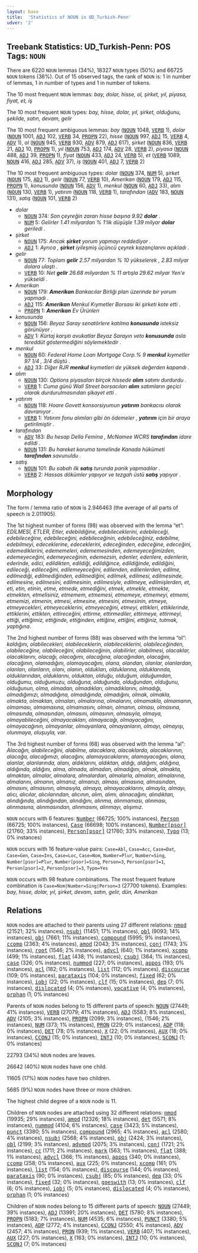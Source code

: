 ```yaml
---
layout: base
title:  'Statistics of NOUN in UD_Turkish-Penn'
udver: '2'
---
```


## Treebank Statistics: UD_Turkish-Penn: POS Tags: `NOUN`

There are 6220 `NOUN` lemmas (34%), 18327 `NOUN` types (50%) and 66725 `NOUN` tokens (36%).
Out of 15 observed tags, the rank of `NOUN` is: 1 in number of lemmas, 1 in number of types and 1 in number of tokens.

The 10 most frequent `NOUN` lemmas: <em>bay, dolar, hisse, ol, şirket, yıl, piyasa, fiyat, et, iş</em>

The 10 most frequent `NOUN` types:  <em>bay, hisse, dolar, yıl, şirket, olduğunu, şekilde, satın, devam, gelir</em>

The 10 most frequent ambiguous lemmas: <em>bay</em> (<tt><a href="tr_penn-pos-NOUN.html">NOUN</a></tt> 1048, <tt><a href="tr_penn-pos-VERB.html">VERB</a></tt> 1), <em>dolar</em> (<tt><a href="tr_penn-pos-NOUN.html">NOUN</a></tt> 1001, <tt><a href="tr_penn-pos-ADJ.html">ADJ</a></tt> 102, <tt><a href="tr_penn-pos-VERB.html">VERB</a></tt> 34, <tt><a href="tr_penn-pos-PROPN.html">PROPN</a></tt> 22), <em>hisse</em> (<tt><a href="tr_penn-pos-NOUN.html">NOUN</a></tt> 997, <tt><a href="tr_penn-pos-ADJ.html">ADJ</a></tt> 15, <tt><a href="tr_penn-pos-VERB.html">VERB</a></tt> 4, <tt><a href="tr_penn-pos-ADV.html">ADV</a></tt> 1), <em>ol</em> (<tt><a href="tr_penn-pos-NOUN.html">NOUN</a></tt> 945, <tt><a href="tr_penn-pos-VERB.html">VERB</a></tt> 930, <tt><a href="tr_penn-pos-ADV.html">ADV</a></tt> 879, <tt><a href="tr_penn-pos-ADJ.html">ADJ</a></tt> 617), <em>şirket</em> (<tt><a href="tr_penn-pos-NOUN.html">NOUN</a></tt> 836, <tt><a href="tr_penn-pos-VERB.html">VERB</a></tt> 21, <tt><a href="tr_penn-pos-ADJ.html">ADJ</a></tt> 10, <tt><a href="tr_penn-pos-PROPN.html">PROPN</a></tt> 1), <em>yıl</em> (<tt><a href="tr_penn-pos-NOUN.html">NOUN</a></tt> 753, <tt><a href="tr_penn-pos-ADJ.html">ADJ</a></tt> 174, <tt><a href="tr_penn-pos-ADV.html">ADV</a></tt> 28, <tt><a href="tr_penn-pos-VERB.html">VERB</a></tt> 2), <em>piyasa</em> (<tt><a href="tr_penn-pos-NOUN.html">NOUN</a></tt> 488, <tt><a href="tr_penn-pos-ADJ.html">ADJ</a></tt> 39, <tt><a href="tr_penn-pos-PROPN.html">PROPN</a></tt> 1), <em>fiyat</em> (<tt><a href="tr_penn-pos-NOUN.html">NOUN</a></tt> 433, <tt><a href="tr_penn-pos-ADJ.html">ADJ</a></tt> 24, <tt><a href="tr_penn-pos-VERB.html">VERB</a></tt> 5), <em>et</em> (<tt><a href="tr_penn-pos-VERB.html">VERB</a></tt> 1089, <tt><a href="tr_penn-pos-NOUN.html">NOUN</a></tt> 416, <tt><a href="tr_penn-pos-ADJ.html">ADJ</a></tt> 285, <tt><a href="tr_penn-pos-ADV.html">ADV</a></tt> 37), <em>iş</em> (<tt><a href="tr_penn-pos-NOUN.html">NOUN</a></tt> 401, <tt><a href="tr_penn-pos-ADJ.html">ADJ</a></tt> 7, <tt><a href="tr_penn-pos-VERB.html">VERB</a></tt> 2)

The 10 most frequent ambiguous types:  <em>dolar</em> (<tt><a href="tr_penn-pos-NOUN.html">NOUN</a></tt> 374, <tt><a href="tr_penn-pos-NUM.html">NUM</a></tt> 5), <em>şirket</em> (<tt><a href="tr_penn-pos-NOUN.html">NOUN</a></tt> 175, <tt><a href="tr_penn-pos-ADJ.html">ADJ</a></tt> 1), <em>gelir</em> (<tt><a href="tr_penn-pos-NOUN.html">NOUN</a></tt> 77, <tt><a href="tr_penn-pos-VERB.html">VERB</a></tt> 10), <em>Amerikan</em> (<tt><a href="tr_penn-pos-NOUN.html">NOUN</a></tt> 179, <tt><a href="tr_penn-pos-ADJ.html">ADJ</a></tt> 115, <tt><a href="tr_penn-pos-PROPN.html">PROPN</a></tt> 1), <em>konusunda</em> (<tt><a href="tr_penn-pos-NOUN.html">NOUN</a></tt> 156, <tt><a href="tr_penn-pos-ADV.html">ADV</a></tt> 1), <em>menkul</em> (<tt><a href="tr_penn-pos-NOUN.html">NOUN</a></tt> 60, <tt><a href="tr_penn-pos-ADJ.html">ADJ</a></tt> 33), <em>alım</em> (<tt><a href="tr_penn-pos-NOUN.html">NOUN</a></tt> 130, <tt><a href="tr_penn-pos-VERB.html">VERB</a></tt> 1), <em>yatırım</em> (<tt><a href="tr_penn-pos-NOUN.html">NOUN</a></tt> 118, <tt><a href="tr_penn-pos-VERB.html">VERB</a></tt> 1), <em>tarafından</em> (<tt><a href="tr_penn-pos-ADV.html">ADV</a></tt> 183, <tt><a href="tr_penn-pos-NOUN.html">NOUN</a></tt> 131), <em>satış</em> (<tt><a href="tr_penn-pos-NOUN.html">NOUN</a></tt> 101, <tt><a href="tr_penn-pos-VERB.html">VERB</a></tt> 2)


* <em>dolar</em>
  * <tt><a href="tr_penn-pos-NOUN.html">NOUN</a></tt> 374: <em>Son çeyreğin zararı hisse başına 9.92 <b>dolar</b> .</em>
  * <tt><a href="tr_penn-pos-NUM.html">NUM</a></tt> 5: <em>Gelirler 1.41 milyardan % 1'lik düşüşle 1.39 milyar <b>dolar</b> geriledi .</em>
* <em>şirket</em>
  * <tt><a href="tr_penn-pos-NOUN.html">NOUN</a></tt> 175: <em>Ancak <b>şirket</b> yorum yapmayı reddediyor .</em>
  * <tt><a href="tr_penn-pos-ADJ.html">ADJ</a></tt> 1: <em>Ayrıca , <b>şirket</b> iyileşmiş üçüncü çeyrek kazançlarını açıkladı .</em>
* <em>gelir</em>
  * <tt><a href="tr_penn-pos-NOUN.html">NOUN</a></tt> 77: <em>Toplam <b>gelir</b> 2.57 milyardan % 10 yükselerek , 2.83 milyar dolara ulaştı .</em>
  * <tt><a href="tr_penn-pos-VERB.html">VERB</a></tt> 10: <em>Net <b>gelir</b> 26.68 milyardan % 11 artışla 29.62 milyar Yen'e yükseldi .</em>
* <em>Amerikan</em>
  * <tt><a href="tr_penn-pos-NOUN.html">NOUN</a></tt> 179: <em><b>Amerikan</b> Bankacılar Birliği plan üzerinde bir yorum yapmadı .</em>
  * <tt><a href="tr_penn-pos-ADJ.html">ADJ</a></tt> 115: <em><b>Amerikan</b> Menkul Kıymetler Borsası iki şirketi kote etti .</em>
  * <tt><a href="tr_penn-pos-PROPN.html">PROPN</a></tt> 1: <em><b>Amerikan</b> Ev Ürünleri</em>
* <em>konusunda</em>
  * <tt><a href="tr_penn-pos-NOUN.html">NOUN</a></tt> 156: <em>Beyaz Saray senatörlere katılma <b>konusunda</b> isteksiz görünüyor .</em>
  * <tt><a href="tr_penn-pos-ADV.html">ADV</a></tt> 1: <em>Kürtaj karşıtı avukatlar Beyaz Sarayın veto <b>konusunda</b> asla tereddüt göstermediğini söylemektedir .</em>
* <em>menkul</em>
  * <tt><a href="tr_penn-pos-NOUN.html">NOUN</a></tt> 60: <em>Federal Home Loan Mortgage Corp.% 9 <b>menkul</b> kıymetler 97 1/4 , 3/4 düştü .</em>
  * <tt><a href="tr_penn-pos-ADJ.html">ADJ</a></tt> 33: <em>Diğer RJR <b>menkul</b> kıymetleri de yüksek değerden kapandı .</em>
* <em>alım</em>
  * <tt><a href="tr_penn-pos-NOUN.html">NOUN</a></tt> 130: <em>Options piyasaları birçok hissede <b>alım</b> satımı durdurdu .</em>
  * <tt><a href="tr_penn-pos-VERB.html">VERB</a></tt> 1: <em>Cuma günü Wall Street borsacıları <b>alım</b> satımların geçici olarak durdurulmasından şikayet etti .</em>
* <em>yatırım</em>
  * <tt><a href="tr_penn-pos-NOUN.html">NOUN</a></tt> 118: <em>Hoare Govett konsorsiyumun <b>yatırım</b> bankacısı olarak davranıyor .</em>
  * <tt><a href="tr_penn-pos-VERB.html">VERB</a></tt> 1: <em>Yatırım fonu alımları gibi ön ödemeler , <b>yatırım</b> için bir araya getirilmiştir .</em>
* <em>tarafından</em>
  * <tt><a href="tr_penn-pos-ADV.html">ADV</a></tt> 183: <em>Bu hesap Della Femina , McNamee WCRS <b>tarafından</b> idare edildi .</em>
  * <tt><a href="tr_penn-pos-NOUN.html">NOUN</a></tt> 131: <em>Bu hareket koruma temelinde Kanada hükümeti <b>tarafından</b> savunuldu .</em>
* <em>satış</em>
  * <tt><a href="tr_penn-pos-NOUN.html">NOUN</a></tt> 101: <em>Bu sabah ilk <b>satış</b> turunda panik yapmadılar .</em>
  * <tt><a href="tr_penn-pos-VERB.html">VERB</a></tt> 2: <em>Hassas dökümler yapıyor ve tezgah üstü <b>satış</b> yapıyor .</em>

## Morphology

The form / lemma ratio of `NOUN` is 2.946463 (the average of all parts of speech is 2.011905).

The 1st highest number of forms (98) was observed with the lemma “et”: <em>EDİLMESİ, ETLER, Etler, edebildiğine, edebileceklerini, edebileceği, edebileceğine, edebileceğini, edebileceğinin, edebileceğiniz, edebilme, edebilmeyi, edeceklerine, edeceklerini, edeceğinden, edeceğine, edeceğini, edemediklerini, edememeleri, edememesinden, edemeyeceğimizden, edemeyeceğini, edemeyeceğinin, edemezsin, edenler, edenlere, edenlerin, ederinde, edici, edildikten, edildiği, edildiğince, edildiğinde, edildiğini, edileceği, edileceğini, edilemeyeceğini, edilenden, edilenlerden, edilme, edilmediği, edilmediğinden, edilmediğini, edilmek, edilmesi, edilmesinde, edilmesine, edilmesini, edilmesinin, edilmesiyle, edilmeye, edilmişlerden, et, eti, etin, etinin, etme, etmede, etmediğini, etmek, etmekle, etmekte, etmekten, etmelisiniz, etmemem, etmemesi, etmemeye, etmemeyi, etmemi, etmemizi, etmenin, etmesi, etmesine, etmesini, etmesinin, etmeye, etmeyecekleri, etmeyeceklerini, etmeyeceğini, etmeyi, ettikleri, ettiklerinde, ettiklerini, ettikten, ettireceğini, ettirme, ettirmediler, ettirmeye, ettirmeyi, ettiği, ettiğimiz, ettiğinde, ettiğinden, ettiğine, ettiğini, ettiğiniz, tutmak, yaptığına</em>.

The 2nd highest number of forms (88) was observed with the lemma “ol”: <em>kaldığını, olabilecekleri, olabileceklerin, olabileceklerini, olabileceğinden, olabileceğine, olabileceğini, olabileceğinin, olabilirler, olabilmesi, olacaklar, olacaklarını, olacağı, olacağımı, olacağına, olacağından, olacağını, olacağının, olamadığını, olamayacağını, olana, olandan, olanlar, olanlardan, olanları, olanların, olanı, olanın, oldukları, olduklarına, olduklarında, olduklarından, olduklarını, olduktan, olduğu, olduğum, olduğumdan, olduğumu, olduğumuzu, olduğuna, olduğunda, olduğundan, olduğunu, olduğunun, olma, olmadan, olmadıkları, olmadıklarını, olmadığı, olmadığımızı, olmadığına, olmadığında, olmadığını, olmak, olmakla, olmakta, olmaktan, olmaları, olmalarına, olmalarını, olmamakla, olmamanın, olmaması, olmamasına, olmamasını, olman, olmanın, olması, olmasına, olmasında, olmasından, olmasını, olmasının, olmasıyla, olmaya, olmayabileceğini, olmayacakları, olmayacağı, olmayacağını, olmayacağının, olmayanlar, olmayanlara, olmayanların, olmayı, olmayışı, olunmaya, oluşuyla, var</em>.

The 3rd highest number of forms (68) was observed with the lemma “al”: <em>Alacağın, alabileceğini, alabilme, alacaklara, alacaklarda, alacaklarının, alacağa, alacağımızı, alacağını, alamayacaklarını, alamayacağını, alana, alanlar, alanlarında, alanı, aldıklarını, aldıktan, aldığı, aldığımı, aldığına, aldığında, aldığını, alma, almada, almadan, almadığını, almak, almakta, almaktan, almalar, almalara, almalardan, almalarla, almaları, almalarına, almalarını, almanın, almanız, almanızı, alması, almasına, almasından, almasını, almasının, almasıyla, almaya, almayacaklarını, almayla, almayı, alıcı, alıcılar, alıcılarından, alıcının, alım, alımı, alınacağını, alındıktan, alındığında, alındığından, alındığını, alınma, alınmaması, alınması, alınmasına, alınmasından, alınmasını, alınmayı, alışımız</em>.

`NOUN` occurs with 6 features: <tt><a href="tr_penn-feat-Number.html">Number</a></tt> (66725; 100% instances), <tt><a href="tr_penn-feat-Person.html">Person</a></tt> (66725; 100% instances), <tt><a href="tr_penn-feat-Case.html">Case</a></tt> (66698; 100% instances), <tt><a href="tr_penn-feat-Number-psor.html">Number[psor]</a></tt> (21760; 33% instances), <tt><a href="tr_penn-feat-Person-psor.html">Person[psor]</a></tt> (21760; 33% instances), <tt><a href="tr_penn-feat-Typo.html">Typo</a></tt> (13; 0% instances)

`NOUN` occurs with 16 feature-value pairs: `Case=Abl`, `Case=Acc`, `Case=Dat`, `Case=Gen`, `Case=Ins`, `Case=Loc`, `Case=Nom`, `Number=Plur`, `Number=Sing`, `Number[psor]=Plur`, `Number[psor]=Sing`, `Person=3`, `Person[psor]=1`, `Person[psor]=2`, `Person[psor]=3`, `Typo=Yes`

`NOUN` occurs with 98 feature combinations.
The most frequent feature combination is `Case=Nom|Number=Sing|Person=3` (27700 tokens).
Examples: <em>bay, hisse, dolar, yıl, şirket, devam, satın, gelir, dün, Amerikan</em>


## Relations

`NOUN` nodes are attached to their parents using 27 different relations: <tt><a href="tr_penn-dep-nmod.html">nmod</a></tt> (21521; 32% instances), <tt><a href="tr_penn-dep-nsubj.html">nsubj</a></tt> (11451; 17% instances), <tt><a href="tr_penn-dep-obl.html">obl</a></tt> (9093; 14% instances), <tt><a href="tr_penn-dep-obj.html">obj</a></tt> (7661; 11% instances), <tt><a href="tr_penn-dep-compound.html">compound</a></tt> (5995; 9% instances), <tt><a href="tr_penn-dep-ccomp.html">ccomp</a></tt> (2363; 4% instances), <tt><a href="tr_penn-dep-amod.html">amod</a></tt> (2043; 3% instances), <tt><a href="tr_penn-dep-conj.html">conj</a></tt> (1743; 3% instances), <tt><a href="tr_penn-dep-root.html">root</a></tt> (1546; 2% instances), <tt><a href="tr_penn-dep-advcl.html">advcl</a></tt> (640; 1% instances), <tt><a href="tr_penn-dep-xcomp.html">xcomp</a></tt> (499; 1% instances), <tt><a href="tr_penn-dep-flat.html">flat</a></tt> (438; 1% instances), <tt><a href="tr_penn-dep-csubj.html">csubj</a></tt> (364; 1% instances), <tt><a href="tr_penn-dep-case.html">case</a></tt> (326; 0% instances), <tt><a href="tr_penn-dep-nummod.html">nummod</a></tt> (227; 0% instances), <tt><a href="tr_penn-dep-appos.html">appos</a></tt> (193; 0% instances), <tt><a href="tr_penn-dep-acl.html">acl</a></tt> (182; 0% instances), <tt><a href="tr_penn-dep-list.html">list</a></tt> (112; 0% instances), <tt><a href="tr_penn-dep-discourse.html">discourse</a></tt> (109; 0% instances), <tt><a href="tr_penn-dep-parataxis.html">parataxis</a></tt> (104; 0% instances), <tt><a href="tr_penn-dep-fixed.html">fixed</a></tt> (62; 0% instances), <tt><a href="tr_penn-dep-iobj.html">iobj</a></tt> (22; 0% instances), <tt><a href="tr_penn-dep-clf.html">clf</a></tt> (15; 0% instances), <tt><a href="tr_penn-dep-dep.html">dep</a></tt> (7; 0% instances), <tt><a href="tr_penn-dep-dislocated.html">dislocated</a></tt> (4; 0% instances), <tt><a href="tr_penn-dep-vocative.html">vocative</a></tt> (4; 0% instances), <tt><a href="tr_penn-dep-orphan.html">orphan</a></tt> (1; 0% instances)

Parents of `NOUN` nodes belong to 15 different parts of speech: <tt><a href="tr_penn-pos-NOUN.html">NOUN</a></tt> (27449; 41% instances), <tt><a href="tr_penn-pos-VERB.html">VERB</a></tt> (27079; 41% instances), <tt><a href="tr_penn-pos-ADJ.html">ADJ</a></tt> (5583; 8% instances), <tt><a href="tr_penn-pos-ADV.html">ADV</a></tt> (2105; 3% instances), <tt><a href="tr_penn-pos-PROPN.html">PROPN</a></tt> (2099; 3% instances),  (1546; 2% instances), <tt><a href="tr_penn-pos-NUM.html">NUM</a></tt> (373; 1% instances), <tt><a href="tr_penn-pos-PRON.html">PRON</a></tt> (229; 0% instances), <tt><a href="tr_penn-pos-ADP.html">ADP</a></tt> (118; 0% instances), <tt><a href="tr_penn-pos-DET.html">DET</a></tt> (78; 0% instances), <tt><a href="tr_penn-pos-X.html">X</a></tt> (22; 0% instances), <tt><a href="tr_penn-pos-AUX.html">AUX</a></tt> (18; 0% instances), <tt><a href="tr_penn-pos-CCONJ.html">CCONJ</a></tt> (15; 0% instances), <tt><a href="tr_penn-pos-INTJ.html">INTJ</a></tt> (10; 0% instances), <tt><a href="tr_penn-pos-SCONJ.html">SCONJ</a></tt> (1; 0% instances)

22793 (34%) `NOUN` nodes are leaves.

26642 (40%) `NOUN` nodes have one child.

11605 (17%) `NOUN` nodes have two children.

5685 (9%) `NOUN` nodes have three or more children.

The highest child degree of a `NOUN` node is 11.

Children of `NOUN` nodes are attached using 32 different relations: <tt><a href="tr_penn-dep-nmod.html">nmod</a></tt> (19935; 29% instances), <tt><a href="tr_penn-dep-amod.html">amod</a></tt> (12326; 18% instances), <tt><a href="tr_penn-dep-det.html">det</a></tt> (5571; 8% instances), <tt><a href="tr_penn-dep-nummod.html">nummod</a></tt> (4104; 6% instances), <tt><a href="tr_penn-dep-case.html">case</a></tt> (3423; 5% instances), <tt><a href="tr_penn-dep-punct.html">punct</a></tt> (3380; 5% instances), <tt><a href="tr_penn-dep-compound.html">compound</a></tt> (2965; 4% instances), <tt><a href="tr_penn-dep-acl.html">acl</a></tt> (2580; 4% instances), <tt><a href="tr_penn-dep-nsubj.html">nsubj</a></tt> (2568; 4% instances), <tt><a href="tr_penn-dep-obj.html">obj</a></tt> (2424; 3% instances), <tt><a href="tr_penn-dep-obl.html">obl</a></tt> (2199; 3% instances), <tt><a href="tr_penn-dep-advmod.html">advmod</a></tt> (2075; 3% instances), <tt><a href="tr_penn-dep-conj.html">conj</a></tt> (1721; 2% instances), <tt><a href="tr_penn-dep-cc.html">cc</a></tt> (1711; 2% instances), <tt><a href="tr_penn-dep-mark.html">mark</a></tt> (563; 1% instances), <tt><a href="tr_penn-dep-flat.html">flat</a></tt> (388; 1% instances), <tt><a href="tr_penn-dep-advcl.html">advcl</a></tt> (366; 1% instances), <tt><a href="tr_penn-dep-appos.html">appos</a></tt> (340; 0% instances), <tt><a href="tr_penn-dep-ccomp.html">ccomp</a></tt> (258; 0% instances), <tt><a href="tr_penn-dep-aux.html">aux</a></tt> (225; 0% instances), <tt><a href="tr_penn-dep-xcomp.html">xcomp</a></tt> (161; 0% instances), <tt><a href="tr_penn-dep-list.html">list</a></tt> (154; 0% instances), <tt><a href="tr_penn-dep-discourse.html">discourse</a></tt> (144; 0% instances), <tt><a href="tr_penn-dep-parataxis.html">parataxis</a></tt> (90; 0% instances), <tt><a href="tr_penn-dep-csubj.html">csubj</a></tt> (85; 0% instances), <tt><a href="tr_penn-dep-dep.html">dep</a></tt> (33; 0% instances), <tt><a href="tr_penn-dep-fixed.html">fixed</a></tt> (32; 0% instances), <tt><a href="tr_penn-dep-goeswith.html">goeswith</a></tt> (13; 0% instances), <tt><a href="tr_penn-dep-clf.html">clf</a></tt> (6; 0% instances), <tt><a href="tr_penn-dep-iobj.html">iobj</a></tt> (5; 0% instances), <tt><a href="tr_penn-dep-dislocated.html">dislocated</a></tt> (4; 0% instances), <tt><a href="tr_penn-dep-orphan.html">orphan</a></tt> (1; 0% instances)

Children of `NOUN` nodes belong to 15 different parts of speech: <tt><a href="tr_penn-pos-NOUN.html">NOUN</a></tt> (27449; 39% instances), <tt><a href="tr_penn-pos-ADJ.html">ADJ</a></tt> (13991; 20% instances), <tt><a href="tr_penn-pos-DET.html">DET</a></tt> (5780; 8% instances), <tt><a href="tr_penn-pos-PROPN.html">PROPN</a></tt> (5183; 7% instances), <tt><a href="tr_penn-pos-NUM.html">NUM</a></tt> (4535; 6% instances), <tt><a href="tr_penn-pos-PUNCT.html">PUNCT</a></tt> (3380; 5% instances), <tt><a href="tr_penn-pos-ADP.html">ADP</a></tt> (2772; 4% instances), <tt><a href="tr_penn-pos-CCONJ.html">CCONJ</a></tt> (2550; 4% instances), <tt><a href="tr_penn-pos-ADV.html">ADV</a></tt> (2457; 4% instances), <tt><a href="tr_penn-pos-PRON.html">PRON</a></tt> (939; 1% instances), <tt><a href="tr_penn-pos-VERB.html">VERB</a></tt> (407; 1% instances), <tt><a href="tr_penn-pos-AUX.html">AUX</a></tt> (227; 0% instances), <tt><a href="tr_penn-pos-X.html">X</a></tt> (163; 0% instances), <tt><a href="tr_penn-pos-INTJ.html">INTJ</a></tt> (10; 0% instances), <tt><a href="tr_penn-pos-SCONJ.html">SCONJ</a></tt> (7; 0% instances)

